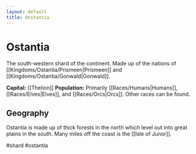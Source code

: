 ```yaml
---
layout: default
title: Onstantia
---
```


# Ostantia

The south-western shard of the continent. Made up of the nations of [[Kingdoms/Ostantia/Prismeen|Prismeen]] and [[Kingdoms/Ostantia/Gonwald|Gonwald]].

**Capital:** [[Thelion]]
**Population:** Primarily [[Races/Humans|Humans]], [[Races/Elves|Elves]], and [[Races/Orcs|Orcs]]. Other races can be found.

## Geography
Ostantia is made up of thick forests in the north which level out into great plains in the south. Many miles off the coast is the [[Isle of Junor]].

#shard #ostantia